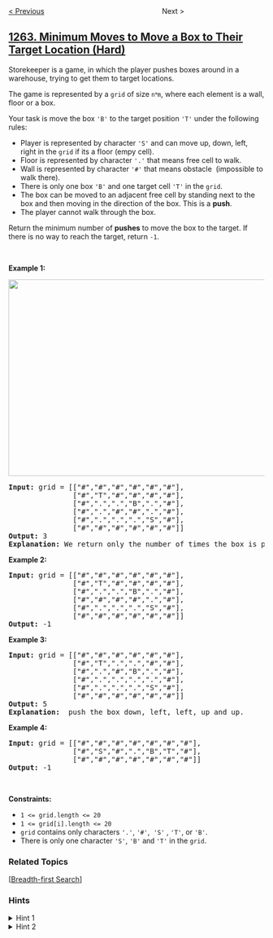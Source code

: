 <!--|This file generated by command(leetcode description); DO NOT EDIT.    |-->
<!--+----------------------------------------------------------------------+-->
<!--|@author    openset <openset.wang@gmail.com>                           |-->
<!--|@link      https://github.com/openset                                 |-->
<!--|@home      https://github.com/openset/leetcode                        |-->
<!--+----------------------------------------------------------------------+-->

[< Previous](https://github.com/openset/leetcode/tree/master/problems/greatest-sum-divisible-by-three "Greatest Sum Divisible by Three")
　　　　　　　　　　　　　　　　
Next >

## [1263. Minimum Moves to Move a Box to Their Target Location (Hard)](https://leetcode.com/problems/minimum-moves-to-move-a-box-to-their-target-location "推箱子")

<p>Storekeeper is a&nbsp;game, in which the player pushes boxes around in a warehouse, trying to get them to target locations.</p>

<p>The game is represented by a <code>grid</code> of size&nbsp;<code>n<font face="sans-serif, Arial, Verdana, Trebuchet MS">*</font></code><code>m</code>, where each element is a wall, floor&nbsp;or a box.</p>

<p>Your task is move the box <code>&#39;B&#39;</code> to the target position <code>&#39;T&#39;</code> under the following rules:</p>

<ul>
	<li>Player is represented by character <code>&#39;S&#39;</code>&nbsp;and&nbsp;can move up, down, left, right in the <code>grid</code> if its a floor (empy cell).</li>
	<li>Floor is represented by character <code>&#39;.&#39;</code> that means free cell to walk.</li>
	<li>Wall is represented by character <code>&#39;#&#39;</code> that means obstacle&nbsp;&nbsp;(impossible to walk there).&nbsp;</li>
	<li>There is only one box <code>&#39;B&#39;</code> and one&nbsp;target cell <code>&#39;T&#39;</code> in the <code>grid</code>.</li>
	<li>The box can be moved to an adjacent free cell by standing next to the box and then moving in the direction of the box. This is a <strong>push</strong>.</li>
	<li>The player cannot walk through the box.</li>
</ul>

<p>Return the minimum number of <strong>pushes</strong> to move the box to the target. If there is no way to reach the target, return&nbsp;<code>-1</code>.</p>

<p>&nbsp;</p>
<p><strong>Example 1:</strong></p>

<p><strong><img alt="" src="https://assets.leetcode.com/uploads/2019/11/06/sample_1_1620.png" style="width: 520px; height: 386px;" /></strong></p>

<pre>
<strong>Input:</strong> grid = [[&quot;#&quot;,&quot;#&quot;,&quot;#&quot;,&quot;#&quot;,&quot;#&quot;,&quot;#&quot;],
               [&quot;#&quot;,&quot;T&quot;,&quot;#&quot;,&quot;#&quot;,&quot;#&quot;,&quot;#&quot;],
&nbsp;              [&quot;#&quot;,&quot;.&quot;,&quot;.&quot;,&quot;B&quot;,&quot;.&quot;,&quot;#&quot;],
&nbsp;              [&quot;#&quot;,&quot;.&quot;,&quot;#&quot;,&quot;#&quot;,&quot;.&quot;,&quot;#&quot;],
&nbsp;              [&quot;#&quot;,&quot;.&quot;,&quot;.&quot;,&quot;.&quot;,&quot;S&quot;,&quot;#&quot;],
&nbsp;              [&quot;#&quot;,&quot;#&quot;,&quot;#&quot;,&quot;#&quot;,&quot;#&quot;,&quot;#&quot;]]
<strong>Output:</strong> 3
<strong>Explanation: </strong>We return only the number of times the box is pushed.</pre>

<p><strong>Example 2:</strong></p>

<pre>
<strong>Input:</strong> grid = [[&quot;#&quot;,&quot;#&quot;,&quot;#&quot;,&quot;#&quot;,&quot;#&quot;,&quot;#&quot;],
               [&quot;#&quot;,&quot;T&quot;,&quot;#&quot;,&quot;#&quot;,&quot;#&quot;,&quot;#&quot;],
&nbsp;              [&quot;#&quot;,&quot;.&quot;,&quot;.&quot;,&quot;B&quot;,&quot;.&quot;,&quot;#&quot;],
&nbsp;              [&quot;#&quot;,&quot;#&quot;,&quot;#&quot;,&quot;#&quot;,&quot;.&quot;,&quot;#&quot;],
&nbsp;              [&quot;#&quot;,&quot;.&quot;,&quot;.&quot;,&quot;.&quot;,&quot;S&quot;,&quot;#&quot;],
&nbsp;              [&quot;#&quot;,&quot;#&quot;,&quot;#&quot;,&quot;#&quot;,&quot;#&quot;,&quot;#&quot;]]
<strong>Output:</strong> -1
</pre>

<p><strong>Example 3:</strong></p>

<pre>
<strong>Input:</strong> grid = [[&quot;#&quot;,&quot;#&quot;,&quot;#&quot;,&quot;#&quot;,&quot;#&quot;,&quot;#&quot;],
&nbsp;              [&quot;#&quot;,&quot;T&quot;,&quot;.&quot;,&quot;.&quot;,&quot;#&quot;,&quot;#&quot;],
&nbsp;              [&quot;#&quot;,&quot;.&quot;,&quot;#&quot;,&quot;B&quot;,&quot;.&quot;,&quot;#&quot;],
&nbsp;              [&quot;#&quot;,&quot;.&quot;,&quot;.&quot;,&quot;.&quot;,&quot;.&quot;,&quot;#&quot;],
&nbsp;              [&quot;#&quot;,&quot;.&quot;,&quot;.&quot;,&quot;.&quot;,&quot;S&quot;,&quot;#&quot;],
&nbsp;              [&quot;#&quot;,&quot;#&quot;,&quot;#&quot;,&quot;#&quot;,&quot;#&quot;,&quot;#&quot;]]
<strong>Output:</strong> 5
<strong>Explanation:</strong>  push the box down, left, left, up and up.
</pre>

<p><strong>Example 4:</strong></p>

<pre>
<strong>Input:</strong> grid = [[&quot;#&quot;,&quot;#&quot;,&quot;#&quot;,&quot;#&quot;,&quot;#&quot;,&quot;#&quot;,&quot;#&quot;],
&nbsp;              [&quot;#&quot;,&quot;S&quot;,&quot;#&quot;,&quot;.&quot;,&quot;B&quot;,&quot;T&quot;,&quot;#&quot;],
&nbsp;              [&quot;#&quot;,&quot;#&quot;,&quot;#&quot;,&quot;#&quot;,&quot;#&quot;,&quot;#&quot;,&quot;#&quot;]]
<strong>Output:</strong> -1
</pre>

<p>&nbsp;</p>
<p><strong>Constraints:</strong></p>

<ul>
	<li><code>1 &lt;= grid.length &lt;= 20</code></li>
	<li><code>1 &lt;= grid[i].length &lt;= 20</code></li>
	<li><code>grid</code> contains only characters&nbsp;<code>&#39;.&#39;</code>, <code>&#39;#&#39;</code>,&nbsp; <code>&#39;S&#39;</code> , <code>&#39;T&#39;</code>,&nbsp;or <code>&#39;B&#39;</code>.</li>
	<li>There is only one character&nbsp;<code>&#39;S&#39;</code>, <code>&#39;B&#39;</code>&nbsp;<font face="sans-serif, Arial, Verdana, Trebuchet MS">and&nbsp;</font><code>&#39;T&#39;</code>&nbsp;in the <code>grid</code>.</li>
</ul>

### Related Topics
  [[Breadth-first Search](https://github.com/openset/leetcode/tree/master/tag/breadth-first-search/README.md)]

### Hints
<details>
<summary>Hint 1</summary>
We represent the search state as (player_row, player_col, box_row, box_col).
</details>

<details>
<summary>Hint 2</summary>
You need to count only the number of pushes. Then inside of your BFS check if the box could be pushed (in any direction) given the current position of the player.
</details>
